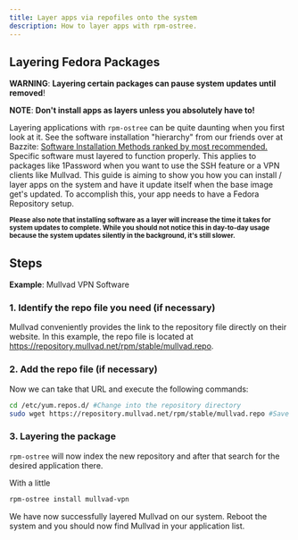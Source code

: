 ```yaml
---
title: Layer apps via repofiles onto the system
description: How to layer apps with rpm-ostree.
---
```

## Layering Fedora Packages

**WARNING**: **Layering certain packages can pause system updates until removed**!

**NOTE**: **Don't install apps as layers unless you absolutely have to!**

Layering applications with `rpm-ostree` can be quite daunting when you first look at it.  See the software installation "hierarchy" from our friends over at Bazzite: <a href="https://docs.bazzite.gg/Installing_and_Managing_Software/">Software Installation Methods ranked by most recommended.</a> Specific software must layered to function properly. This applies to packages like 1Password when you want to use the SSH feature or a VPN clients like Mullvad.  This guide is aiming to show you how you can install / layer apps on the system and have it update itself when the base image get's updated. To accomplish this, your app needs to have a Fedora Repository setup. 

<sub>**Please also note that installing software as a layer will increase the time it takes for system updates to complete. While you should not notice this in day-to-day usage because the system updates silently in the background, it's still slower.**</sub>

## Steps

**Example**: Mullvad VPN Software

### 1. Identify the repo file you need (if necessary)
Mullvad conveniently provides the link to the repository file directly on their website. 
In this example, the repo file is located at <a href="https://repository.mullvad.net/rpm/stable/mullvad.repo">https://repository.mullvad.net/rpm/stable/mullvad.repo</a>.

### 2. Add the repo file (if necessary)

Now we can take that URL and execute the following commands: 

```bash
cd /etc/yum.repos.d/ #Change into the repository directory
sudo wget https://repository.mullvad.net/rpm/stable/mullvad.repo #Save the repo file to the directory
```

### 3. Layering the package
`rpm-ostree` will now index the new repository and after that search for the desired application there.

With a little

```bash
rpm-ostree install mullvad-vpn
```
We have now successfully layered Mullvad on our system. Reboot the system and you should now find Mullvad in your application list.
